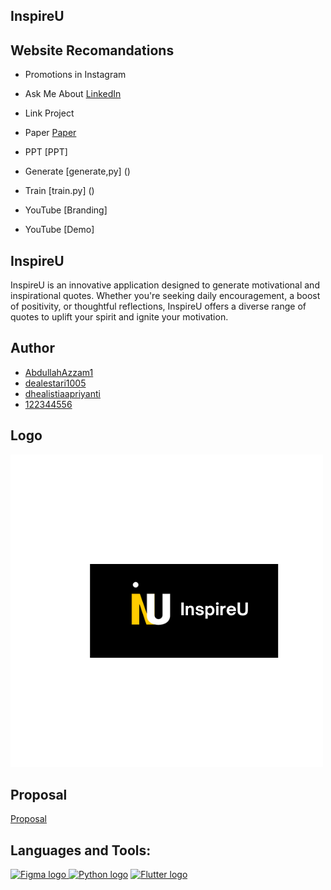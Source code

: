   ## InspireU
  
## Website Recomandations

- Promotions in Instagram

- Ask Me About [LinkedIn]()

- Link Project

- Paper  [Paper](https://drive.google.com/drive/folders/1jfyfJ0VYX8A6x5AN54DYHcxC1OpPgE8m)

- PPT [PPT]

- Generate [generate,py] ()
- Train [train.py] ()

- YouTube  [Branding]

- YouTube [Demo]


## InspireU

InspireU is an innovative application designed to generate motivational and inspirational quotes. Whether you're seeking daily encouragement, a boost of positivity, or thoughtful reflections, InspireU offers a diverse range of quotes to uplift your spirit and ignite your motivation.

## Author

- [AbdullahAzzam1](https://github.com/AbdullahAzzam1)
- [dealestari1005](https://github.com/dealestari1005)
- [dhealistiaapriyanti](https://github.com/dhealistiaapriyanti)
- [122344556](https://github.com/122344556)

## Logo

![Logo InspireU](https://github.com/Abdulazzam1/Machine-Learning-TextGeneration/blob/main/logo.png)

## Proposal
[Proposal](https://www.canva.com/design/DAGHI08iPyI/yH1ukET4qFjVTCFpmUCUOw/edit)

## Languages and Tools:

<a href="https://www.figma.com/"><img src="https://upload.wikimedia.org/wikipedia/commons/3/33/Figma-logo.svg" alt="Figma logo" width="50"/>   <a href="https://www.python.org/"><img src="https://upload.wikimedia.org/wikipedia/commons/c/c3/Python-logo-notext.svg" alt="Python logo" width="50"/></a>    <a href="https://flutter.dev/"><img src="https://upload.wikimedia.org/wikipedia/commons/1/17/Google-flutter-logo.png" alt="Flutter logo" width="50"/></a>


